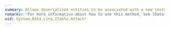 ```yaml
---
summary: Allows deserialized entities to be associated with a new instance of a <xref href="System.Data.Linq.DataContext"></xref> so that they can be updated or deleted from the database.
remarks: "For more information about how to use this method, see [Data Retrieval and CUD Operations in N-Tier Applications (LINQ to SQL)](~/docs/framework/data/adonet/sql/linq/data-retrieval-and-cud-operations-in-n-tier-applications.md).  \n  \n If a required member is missing, a <xref:System.Data.Linq.ChangeConflictException> is thrown during <xref:System.Data.Linq.DataContext.SubmitChanges%2A>."
uid: System.Data.Linq.ITable.Attach*
---
```

